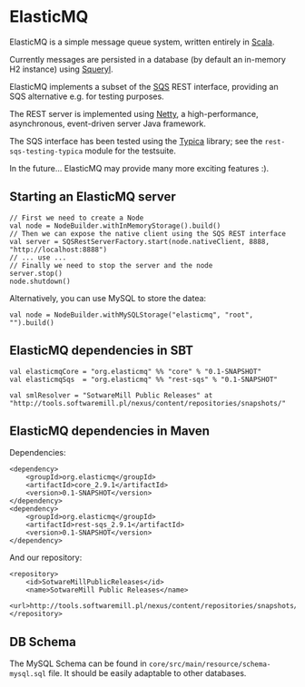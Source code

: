 ElasticMQ
=========

ElasticMQ is a simple message queue system, written entirely in [Scala](http://scala-lang.org).

Currently messages are persisted in a database (by default an in-memory H2 instance)
using [Squeryl](http://squeryl.org/).

ElasticMQ implements a subset of the [SQS](http://aws.amazon.com/sqs/) REST interface,
providing an SQS alternative e.g. for testing purposes.

The REST server is implemented using [Netty](http://www.jboss.org/netty), a high-performance,
asynchronous, event-driven server Java framework.

The SQS interface has been tested using the [Typica](http://code.google.com/p/typica/) library;
see the `rest-sqs-testing-typica` module for the testsuite.

In the future... ElasticMQ may provide many more exciting features :).

Starting an ElasticMQ server
----------------------------

    // First we need to create a Node
    val node = NodeBuilder.withInMemoryStorage().build()
    // Then we can expose the native client using the SQS REST interface
    val server = SQSRestServerFactory.start(node.nativeClient, 8888, "http://localhost:8888")
    // ... use ...
    // Finally we need to stop the server and the node
    server.stop()
    node.shutdown()

Alternatively, you can use MySQL to store the datea:

    val node = NodeBuilder.withMySQLStorage("elasticmq", "root", "").build()

ElasticMQ dependencies in SBT
-----------------------------

    val elasticmqCore = "org.elasticmq" %% "core" % "0.1-SNAPSHOT"
    val elasticmqSqs  = "org.elasticmq" %% "rest-sqs" % "0.1-SNAPSHOT"

    val smlResolver = "SotwareMill Public Releases" at "http://tools.softwaremill.pl/nexus/content/repositories/snapshots/"

ElasticMQ dependencies in Maven
-------------------------------

Dependencies:

    <dependency>
        <groupId>org.elasticmq</groupId>
        <artifactId>core_2.9.1</artifactId>
        <version>0.1-SNAPSHOT</version>
    </dependency>
    <dependency>
        <groupId>org.elasticmq</groupId>
        <artifactId>rest-sqs_2.9.1</artifactId>
        <version>0.1-SNAPSHOT</version>
    </dependency>

And our repository:

    <repository>
        <id>SotwareMillPublicReleases</id>
        <name>SotwareMill Public Releases</name>
        <url>http://tools.softwaremill.pl/nexus/content/repositories/snapshots/</url>
    </repository>

DB Schema
---------

The MySQL Schema can be found in `core/src/main/resource/schema-mysql.sql` file. It should be easily adaptable to
other databases.